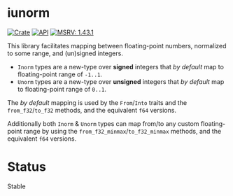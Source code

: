 # iunorm

[![Crate](https://img.shields.io/crates/v/iunorm.svg)](https://crates.io/crates/iunorm)
[![API](https://docs.rs/iunorm/badge.svg)](https://docs.rs/iunorm/)
[![MSRV: 1.43.1](https://flat.badgen.net/badge/MSRV/1.43.1/purple)](https://releases.rs/docs/1.43.1/)

This library facilitates mapping between floating-point numbers, normalized
to some range, and (un)signed integers.

- `Inorm` types are a new-type over **signed** integers that *by default*
map to floating-point range of `-1..1`.
- `Unorm` types are a new-type over **unsigned** integers that *by default*
map to floating-point range of `0..1`.

The *by default* mapping is used by the `From`/`Into` traits and the
`from_f32`/`to_f32` methods, and the equivalent `f64` versions.

Additionally both `Inorm` & `Unorm` types can map from/to any custom
floating-point range by using the `from_f32_minmax`/`to_f32_minmax` methods,
and the equivalent `f64` versions.

# Status

Stable
